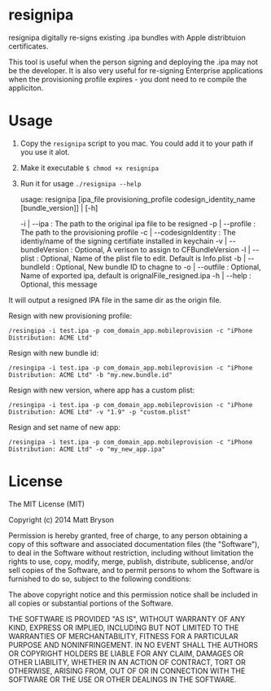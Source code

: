 resignipa
=======

resignipa digitally re-signs existing .ipa bundles with Apple distribtuion certificates. 

This tool is useful when the person signing and deploying the .ipa may not be the developer.  It is also very useful for re-signing Enterprise applications when the provisioning profile expires - you dont need to re compile the appliciton.


Usage
=======

1) Copy the `resignipa` script to you mac. You could add it to your path if you use it alot.

2) Make it executable `$ chmod +x resignipa`

3) Run it for usage `./resignipa --help`

    usage: resignipa [ipa_file provisioning_profile codesign_identity_name [bundle_version]] | [-h]

      -i | --ipa                  : The path to the original ipa file to be resigned
      -p | --profile              : The path to the provisioning profile
      -c | --codesignIdentity     : The identiy/name of the signing certifiate installed in keychain
      -v | --bundleVersion        : Optional, A verison to assign to CFBundleVersion
      -l | --plist                : Optional, Name of the plist file to edit. Default is Info.plist
      -b | --bundleId             : Optional, New bundle ID to chagne to
      -o | --outfile              : Optional, Name of exported ipa, default is orignalFile_resigned.ipa
      -h | --help                 : Optional, this message


It will output a resigned IPA file in the same dir as the origin file.

Resign with new provisioning profile:

    /resingipa -i test.ipa -p com_domain_app.mobileprovision -c "iPhone Distribution: ACME Ltd"


Resign with new bundle id:

    /resingipa -i test.ipa -p com_domain_app.mobileprovision -c "iPhone Distribution: ACME Ltd" -b "my.new.bundle.id"

Resign with new version, where app has a custom plist:

    /resingipa -i test.ipa -p com_domain_app.mobileprovision -c "iPhone Distribution: ACME Ltd" -v "1.9" -p "custom.plist"

Resign and set name of new app:

    /resingipa -i test.ipa -p com_domain_app.mobileprovision -c "iPhone Distribution: ACME Ltd" -o "my_new_app.ipa"


License
=======

The MIT License (MIT)

Copyright (c) 2014 Matt Bryson

Permission is hereby granted, free of charge, to any person obtaining a copy
of this software and associated documentation files (the "Software"), to deal
in the Software without restriction, including without limitation the rights
to use, copy, modify, merge, publish, distribute, sublicense, and/or sell
copies of the Software, and to permit persons to whom the Software is
furnished to do so, subject to the following conditions:

The above copyright notice and this permission notice shall be included in all
copies or substantial portions of the Software.

THE SOFTWARE IS PROVIDED "AS IS", WITHOUT WARRANTY OF ANY KIND, EXPRESS OR
IMPLIED, INCLUDING BUT NOT LIMITED TO THE WARRANTIES OF MERCHANTABILITY,
FITNESS FOR A PARTICULAR PURPOSE AND NONINFRINGEMENT. IN NO EVENT SHALL THE
AUTHORS OR COPYRIGHT HOLDERS BE LIABLE FOR ANY CLAIM, DAMAGES OR OTHER
LIABILITY, WHETHER IN AN ACTION OF CONTRACT, TORT OR OTHERWISE, ARISING FROM,
OUT OF OR IN CONNECTION WITH THE SOFTWARE OR THE USE OR OTHER DEALINGS IN THE
SOFTWARE.